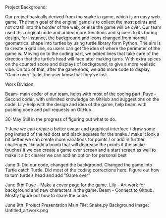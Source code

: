 Project Background:

Our project basically derived from the snake.io game, which is an easy web game. The main goal of the original game is to collect the most points and not crash into the border of the web, or else the game will be over. Our team used this original code and added more functions and spicers to its boring design, for instance, the background and icons changed from normal geometrical shape into turtles by using turtle library form Python. The aim is to create a grid line, so users can get the idea of where the perimeter of the game is. Moving on to the coding part, we added lines that take care of the direction that the turtle’s head will face after making turns. With extra spices on the counted score and displays of background, to give a more realistic vibe. On top of that, after the game ends, we add more code to display “Game over” to let the user know that they’ve lost. 

Work Division:

Beam- main coder of our team, helps with most of the coding part.
Puye - Second coder, with unlimited knowledge on GitHub and suggestions on the code. 
Lily-help with the design and idea of the game, help beam with pushing code and pull requests on GitHub. 

30-May Still in the progress of figuring out what to do.

1-June we can create a better avatar and graphical interface / draw some png instead of the red dots and black squares for the snake / make it look a bit better we can create more variations for points / or add in further challenges like add a bomb that will decrease the points if the snake touches it we can create a game over screen and a start screen as well to make it a bit clearer we can add an option for personal best
            
June 3: Did our code, changed the background. Changed the game into Turtle catch Turtle. Did most of the coding corrections here. Figure out how to turn turtle’s head and add “Game over”
           
June 6th: Puye - Make a cover page for the game. Lily - Art work for background and new characters in the game. Beam - Connect to Github. Mostly figure out how to share the code.
	
June 9th: Project Presentation Main File: Snake.py Background Image: Untitled_artwork.png

